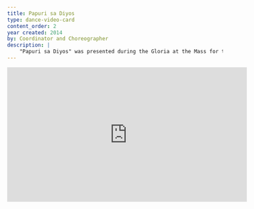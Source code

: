 ```yaml
---
title: Papuri sa Diyos
type: dance-video-card
content_order: 2
year created: 2014
by: Coordinator and Choreographer
description: |
    "Papuri sa Diyos" was presented during the Gloria at the Mass for the Feast of San Lorenzo Ruiz at St. Patrick’s Cathedral on September 25, 2014, before presiders Cardinal Parolin, the Vatican Secretary of State, and Archbishop Auza, the Permanent Observer of the Holy See to the United Nations. I coordinated and choreographed the dance, which included several groups ranging in age, background, and faith.
---
```

<iframe width="560" height="315" src="https://www.youtube.com/embed/owywoGitAJ4" frameborder="0" allow="accelerometer; autoplay; encrypted-media; gyroscope; picture-in-picture" allowfullscreen title="'Papuri sa Diyos' presented at St. Patrick's Cathedral."></iframe>